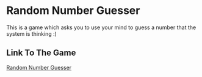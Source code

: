 # Random Number Guesser
This is a game which asks you to use your mind to guess a number that the system is thinking :)

## Link To The Game
[Random Number Guesser](https://randomnumguesser.netlify.app/)

